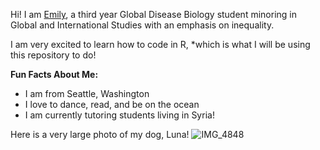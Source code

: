 Hi! I am [Emily](mailto:erspencer@ucdavis.edu), a third year Global Disease Biology student minoring in Global and International Studies with an emphasis on inequality. 

I am very excited to learn how to code in R, *which is what I will be using this repository to do!

 **Fun Facts About Me:**
* I am from Seattle, Washington
* I love to dance, read, and be on the ocean
* I am currently tutoring students living in Syria!

Here is a very large photo of my dog, Luna!
![IMG_4848](https://user-images.githubusercontent.com/76849576/103803154-0abab980-5005-11eb-84de-48f0d0f77684.JPG)
